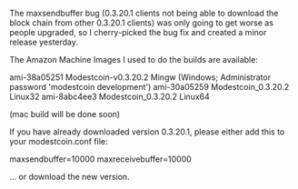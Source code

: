 The maxsendbuffer bug (0.3.20.1 clients not being able to download the block chain from other 0.3.20.1 clients) was only going to get
worse as people upgraded, so I cherry-picked the bug fix and created a minor release yesterday.

The Amazon Machine Images I used to do the builds are available:

  ami-38a05251   Modestcoin-v0.3.20.2 Mingw    (Windows; Administrator password 'modestcoin development')
  ami-30a05259   Modestcoin_0.3.20.2 Linux32
  ami-8abc4ee3   Modestcoin_0.3.20.2 Linux64

(mac build will be done soon)

If you have already downloaded version 0.3.20.1, please either add this to your modestcoin.conf file:

  maxsendbuffer=10000
  maxreceivebuffer=10000

... or download the new version.
